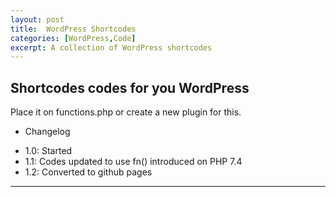 ```yaml
---
layout: post
title:  WordPress Shortcodes
categories: [WordPress,Code]
excerpt: A collection of WordPress shortcodes
---
```


## Shortcodes codes for you WordPress

Place it on functions.php or create a new plugin for this.

*   Changelog

- 1.0: Started
- 1.1: Codes updated to use fn() introduced on PHP 7.4
- 1.2: Converted to github pages

---

